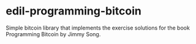 # edil-programming-bitcoin

Simple bitcoin library that implements the exercise solutions for the book Programming Bitcoin by Jimmy Song.
